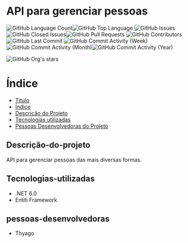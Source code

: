 # API para gerenciar pessoas

<img alt="GitHub Language Count" src="https://img.shields.io/github/languages/count/Thyagoj7/API_Pessoas" /><img alt="GitHub Top Language" src="https://img.shields.io/github/languages/top/Thyagoj7/API_Pessoas" /><img alt="" src="https://img.shields.io/github/repo-size/Thyagoj7/API_Pessoas" />
<img alt="GitHub Issues" src="https://img.shields.io/github/issues/Thyagoj7/API_Pessoas" /><img alt="GitHub Closed Issues" src="https://img.shields.io/github/issues-closed/Thyagoj7/API_Pessoas" /><img alt="GitHub Pull Requests" src="https://img.shields.io/github/issues-pr/Thyagoj7/API_Pessoas" />
<img alt="GitHub Contributors" src="https://img.shields.io/github/contributors/Thyagoj7/API_Pessoas" />
<img alt="GitHub Last Commit" src="https://img.shields.io/github/last-commit/Thyagoj7/API_Pessoas" />
<img alt="GitHub Commit Activity (Week)" src="https://img.shields.io/github/commit-activity/w/Thyagoj7/API_Pessoas" /><img alt="GitHub Commit Activity (Month)" src="https://img.shields.io/github/commit-activity/m/Thyagoj7/API_Pessoas" /><img alt="GitHub Commit Activity (Year)" src="https://img.shields.io/github/commit-activity/y/Thyagoj7/API_Pessoas" />



![GitHub Org's stars](https://img.shields.io/github/stars/Thyagoj7?style=social)

# Índice 

* [Titulo](#API-para-gerenciar-pessoas)
* [Índice](#índice)
* [Descrição do Projeto](#descrição-do-projeto)
* [Tecnologias utilizadas](#tecnologias-utilizadas)
* [Pessoas Desenvolvedoras do Projeto](#pessoas-desenvolvedoras)


## Descrição-do-projeto

API para gerenciar pessoas das mais diversas formas.

## Tecnologias-utilizadas

* .NET 6.0
* Entiti Framework



## pessoas-desenvolvedoras

* Thyago



